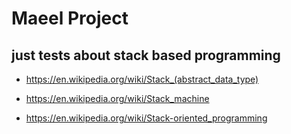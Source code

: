 # Maeel Project
## just tests about stack based programming

- https://en.wikipedia.org/wiki/Stack_(abstract_data_type)

- https://en.wikipedia.org/wiki/Stack_machine

- https://en.wikipedia.org/wiki/Stack-oriented_programming
